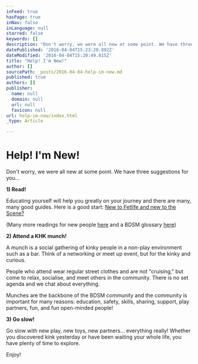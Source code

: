 ```yaml
---
inFeed: true
hasPage: true
inNav: false
inLanguage: null
starred: false
keywords: []
description: "Don't worry, we were all new at some point. We have three suggestions for you..."
datePublished: '2016-04-04T15:23:20.892Z'
dateModified: '2016-04-04T15:20:49.815Z'
title: "Help! I'm New!"
author: []
sourcePath: _posts/2016-04-04-help-im-new.md
published: true
authors: []
publisher:
  name: null
  domain: null
  url: null
  favicon: null
url: help-im-new/index.html
_type: Article

---
```

# Help! I'm New!

Don't worry, we were all new at some point. We have three suggestions for you...

**1) Read!**

Educating yourself will help you greatly on your journey and there are many, many good guides. Here is a good start: [New to Fetlife and new to the Scene?][0]

(Many more readings for new people [here][1] and a BDSM glossary [here][2])

**2) Attend a KHK munch!**

A munch is a social gathering of kinky people in a non-play 
environment such as a bar. Think of a networking or meet up event, but 
for the kinky and curious.

People who attend wear regular street clothes and are not "cruising,"
but come to relax, socialise, and meet others in the community. There 
is no set agenda and we chat about everything.

Munches are the backbone of the BDSM community and the community is 
important for many reasons: education, safety, skills, sharing, support,
play partners, fun, and fun open-minded people!

**3) Go slow!**

Go slow with new play, new toys, new partners... everything really! 
Whether you discovered kink yesterday or have been waiting your whole 
life, you have plenty of time to explore.

Enjoy!

[0]: https://fetlife.com/users/278769/posts/870792
[1]: https://fetlife.com/users/651620/posts/1075682
[2]: https://fetlife.com/groups/3243